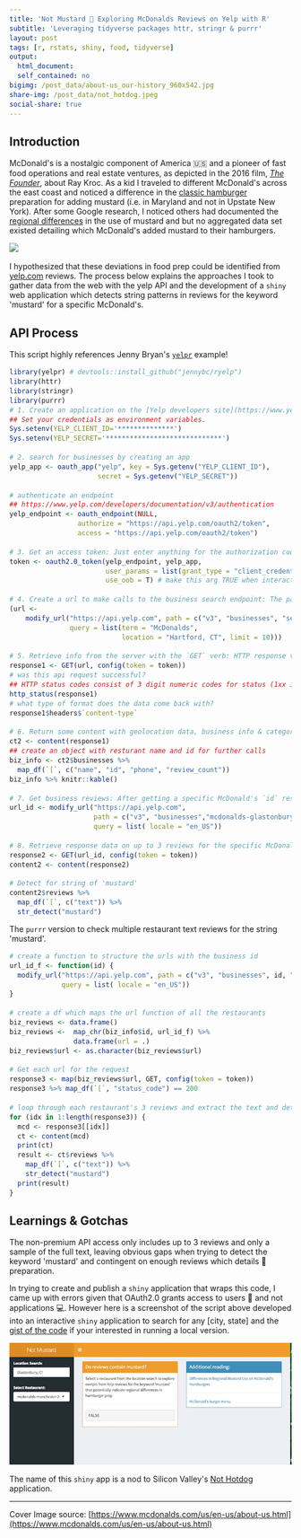 ```yaml
---
title: 'Not Mustard 🍔 Exploring McDonalds Reviews on Yelp with R'
subtitle: 'Leveraging tidyverse packages httr, stringr & purrr'
layout: post
tags: [r, rstats, shiny, food, tidyverse]
output: 
  html_document: 
  self_contained: no
bigimg: /post_data/about-us_our-history_960x542.jpg
share-img: /post_data/not_hotdog.jpeg
social-share: true
---
```




## Introduction

McDonald's is a nostalgic component of America 🇺🇸 and a pioneer of fast food operations and real estate ventures, as depicted in the 2016 film, [_The Founder_](https://www.rottentomatoes.com/m/the_founder/), about Ray Kroc. As a kid I traveled to different McDonald's across the east coast and noticed a difference in the [classic hamburger](https://www.mcdonalds.com/us/en-us/full-menu/burgers.html) preparation for adding mustard (i.e. in Maryland and not in Upstate New York). After some Google research, I noticed others had documented the [regional differences](http://aht.seriouseats.com/2010/03/dear-aht-differences-in-regional-mustard-use-on-mcdonalds-hamburgers.html) in the use of mustard and but no aggregated data set existed detailing which McDonald's added mustard to their hamburgers.

![](https://media.giphy.com/media/37NQLccUA0lmo/giphy.gif)

I hypothesized that these deviations in food prep could be identified from [yelp.com](https://www.yelp.com/) reviews. The process below explains the approaches I took to gather data from the web with the yelp API and the development of a `shiny` web application which detects string patterns in reviews for the keyword 'mustard' for a specific McDonald's.


## API Process

This script highly references Jenny Bryan's [`yelpr`](https://github.com/jennybc/yelpr) example!


```r
library(yelpr) # devtools::install_github("jennybc/ryelp")
library(httr)
library(stringr)
library(purrr)
# 1. Create an application on the [Yelp developers site](https://www.yelp.com/developers/v3/manage_app) and agree to the Terms and aggreements
## Set your credentials as environment variables. 
Sys.setenv(YELP_CLIENT_ID='**************')
Sys.setenv(YELP_SECRET='*****************************')

# 2. search for businesses by creating an app
yelp_app <- oauth_app("yelp", key = Sys.getenv("YELP_CLIENT_ID"),
                      secret = Sys.getenv("YELP_SECRET"))

# authenticate an endpoint
## https://www.yelp.com/developers/documentation/v3/authentication
yelp_endpoint <- oauth_endpoint(NULL,
                 authorize = "https://api.yelp.com/oauth2/token",
                 access = "https://api.yelp.com/oauth2/token")

# 3. Get an access token: Just enter anything for the authorization code when prompted in the Console of RStudio
token <- oauth2.0_token(yelp_endpoint, yelp_app,
                        user_params = list(grant_type = "client_credentials"),
                        use_oob = T) # make this arg TRUE when interactive

# 4. Create a url to make calls to the business search endpoint: The parts of the url include the endpoint and the query search parameters after the **?**
(url <-
    modify_url("https://api.yelp.com", path = c("v3", "businesses", "search"),
               query = list(term = "McDonalds",
                            location = "Hartford, CT", limit = 10)))

# 5. Retrieve info from the server with the `GET` verb: HTTP response verbs enable the client to send us back data on: status, headers, and body/content. Available verbs include **`GET`ting** data from the server, **`POST`ing** new data to the server, **`PUT`** new data to update a partial record and **`DELETE`ing** data.
response1 <- GET(url, config(token = token))
# was this api request successful?
## HTTP status codes consist of 3 digit numeric codes for status (1xx is information, 2xx is success, 3xx is redirection, 4xx is client error, 5xx server error).
http_status(response1)
# what type of format does the data come back with?
response1$headers$`content-type`

# 6. Return some content with geolocation data, business info & categories
ct2 <- content(response1)
## create an object with resturant name and id for further calls
biz_info <- ct2$businesses %>% 
  map_df(`[`, c("name", "id", "phone", "review_count")) 
biz_info %>% knitr::kable()

# 7. Get business reviews: After getting a specific McDonald's `id` restructure the url as an individual value and secondly creating a function to create a data.frame with urls for each business from the search endpoint.
url_id <- modify_url("https://api.yelp.com", 
                     path = c("v3", "businesses","mcdonalds-glastonbury", "reviews"),
                     query = list( locale = "en_US"))

# 8. Retrieve response data on up to 3 reviews for the specific McDonald's
response2 <- GET(url_id, config(token = token))
content2 <- content(response2)

# Detect for string of 'mustard'
content2$reviews %>% 
  map_df(`[`, c("text")) %>% 
  str_detect("mustard")
```

The `purrr` version to check multiple restaurant text reviews for the string 'mustard'.


```r
# create a function to structure the urls with the business id
url_id_f <- function(id) {
  modify_url("https://api.yelp.com", path = c("v3", "businesses", id, "reviews"),
             query = list( locale = "en_US"))
}

# create a df which maps the url function of all the restaurants
biz_reviews <- data.frame()
biz_reviews <-  map_chr(biz_info$id, url_id_f) %>% 
                data.frame(url = .)
biz_reviews$url <- as.character(biz_reviews$url)

# Get each url for the request
response3 <- map(biz_reviews$url, GET, config(token = token))
response3 %>% map_df(`[`, "status_code") == 200

# loop through each restaurant's 3 reviews and extract the text and detect the presence of the string 'mustard'
for (idx in 1:length(response3)) {
  mcd <- response3[[idx]]
  ct <- content(mcd)
  print(ct)
  result <- ct$reviews %>% 
    map_df(`[`, c("text")) %>% 
    str_detect("mustard")
  print(result)
}
```

## Learnings & Gotchas

The non-premium API access only includes up to 3 reviews and only a sample of the full text, leaving obvious gaps when trying to detect the keyword 'mustard' and contingent on enough reviews which details 🍔 preparation.

In trying to create and publish a `shiny` application that wraps this code, I came up with errors given that OAuth2.0 grants access to users 👩 and not applications 💻. However here is a screenshot of the script above developed into an interactive `shiny` application to search for any [city, state] and the [gist of the code](https://gist.github.com/jasdumas/2c756e781a101d727eb7c881d38e0ad8) if your interested in running a local version.

![](/post_data/not_hotdog.jpeg) 

The name of this `shiny` app is a nod to Silicon Valley's [Not Hotdog](https://www.theverge.com/2017/6/26/15876006/hot-dog-app-android-silicon-valley) application.

---

Cover Image source: [https://www.mcdonalds.com/us/en-us/about-us.html](https://www.mcdonalds.com/us/en-us/about-us.html)



